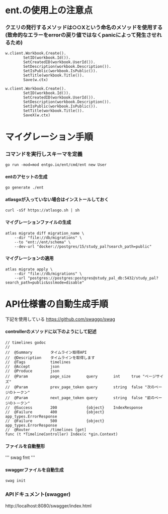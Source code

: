 # ent.の使用上の注意点

### クエリの発行するメソッドは○○Xという命名のメソッドを使用する(致命的なエラーをerrorの戻り値ではなくpanicによって発生させれるため)
```
w.client.Workbook.Create().
		SetID(workbook.Id()).
		SetCreatedID(workbook.UserId()).
		SetDescription(workbook.Description()).
		SetIsPublic(workbook.IsPublic()).
		SetTitle(workbook.Title()).
		Save(w.ctx)
```

```
w.client.Workbook.Create().
		SetID(workbook.Id()).
		SetCreatedID(workbook.UserId()).
		SetDescription(workbook.Description()).
		SetIsPublic(workbook.IsPublic()).
		SetTitle(workbook.Title()).
		SaveX(w.ctx)
```

# マイグレーション手順

### コマンドを実行しスキーマを定義
```
go run -mod=mod entgo.io/ent/cmd/ent new User
```

#### entのアセットの生成
```
go generate ./ent
```

#### atlasgoが入っていない場合はインストールしておく
```
curl -sSf https://atlasgo.sh | sh
```

#### マイグレーションファイルの生成
```
atlas migrate diff migration_name \
    --dir "file://db/migrations" \
    --to "ent://ent/schema" \
    --dev-url "docker://postgres/15/study_pal?search_path=public"
```

#### マイグレーションの適用
```
atlas migrate apply \
    --dir "file://db/migrations" \
    --url "postgres://postgres:postgres@study_pal_db:5432/study_pal?search_path=public&sslmode=disable"
```


# API仕様書の自動生成手順
下記を使用している
https://github.com/swaggo/swag

#### controllerのメソッドに以下のようにして記述
```
// timelines godoc
//
//	@Summary		タイムライン取得API
//	@Description	タイムラインを取得します
//	@Tags			timelines
//	@Accept			json
//	@Produce		json
//	@Param			page_size		query		int		true "ページサイズ"
//	@Param			prev_page_token	query		string	false "次のページのトークン"
//	@Param			next_page_token	query		string	false "前のページのトークン"
//	@Success		200				{object}	IndexResponse
//	@Failure		400				{object}	app_types.ErrorResponse
//	@Failure		500				{object}	app_types.ErrorResponse
//	@Router			/timelines [get]
func (t *TimelineController) Index(c *gin.Context)
```

#### ファイルを自動整形
'''
swag fmt
'''

#### swaggerファイルを自動生成
```
swag init
```

### APIドキュメント(swagger)
http://localhost:8080/swagger/index.html